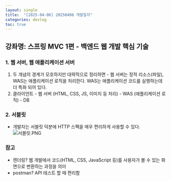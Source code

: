 ```yaml
---
layout: single
title:  "[2025-04-06] 20250406 개발일지"
categories: devlog
toc: true
---
```


## 강좌명: 스프링 MVC 1편 - 백엔드 웹 개발 핵심 기술

### 1. 웹 서버, 웹 애플리케이션 서버
1. 두 개념의 경계가 모호하지만 대략적으로 정리하면 - 웹 서버는 정적 리소스(파일), WAS는 애플리케이션 로직을 처리한다. WAS는 애플리케이션 코드를 실행하는데 더 특화 되어 있다.
2. 클라이언트 - 웹 서버 (HTML, CSS, JS, 이미지 등 처리) - WAS (애플리케이션 로직) - DB

### 2. 서블릿
- 개발자는 서블릿 덕분에 HTTP 스펙을 매우 편리하게 사용할 수 있다.
![서블릿.PNG](<../images/2025-04-06-20250406first/서블릿.PNG>)

### 참고
- 렌더링? 웹 개발에서 코드(HTML, CSS, JavaScript 등)를 사용자가 볼 수 있는 화면으로 변환하는 과정을 의미
- postman? API 테스트 할 때 편리함
